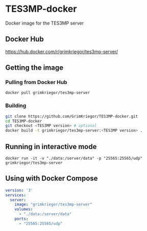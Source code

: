 # TES3MP-docker
Docker image for the TES3MP server

## Docker Hub

https://hub.docker.com/r/grimkriegor/tes3mp-server/

## Getting the image

### Pulling from Docker Hub

```
docker pull grimkriegor/tes3mp-server
```

### Building

```bash
git clone https://github.com/GrimKriegor/TES3MP-docker.git
cd TES3MP-docker
git checkout <TES3MP version> # optional
docker build -t grimkriegor/tes3mp-server:<TES3MP version> .
```

## Running in interactive mode

```
docker run -it -v "./data:/server/data" -p "25565:25565/udp" grimkriegor/tes3mp-server
```

## Using with Docker Compose

```yml
version: '3'
services:
  server:
    image: "grimkriegor/tes3mp-server"
    volumes:
      - "./data:/server/data"
    ports:
      - "25565:25565/udp"
```
